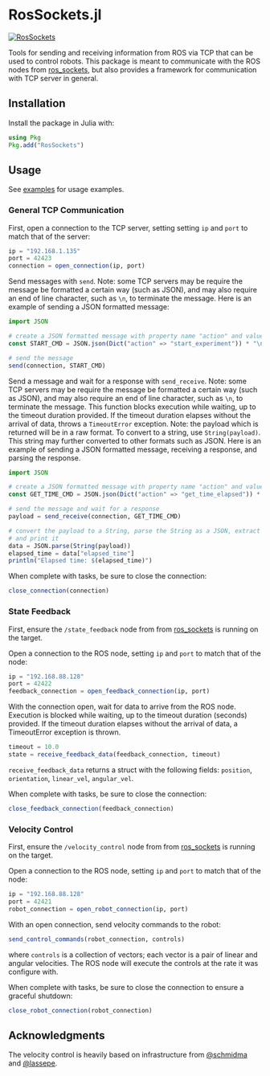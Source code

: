 # RosSockets.jl

[![RosSockets](https://github.com/CLeARoboticsLab/RosSockets.jl/actions/workflows/test.yml/badge.svg)](https://github.com/CLeARoboticsLab/RosSockets.jl/actions/workflows/test.yml)

Tools for sending and receiving information from ROS via TCP that can be used to control robots.
This package is meant to communicate with the ROS nodes from [ros_sockets](https://github.com/CLeARoboticsLab/ros_sockets), but also provides a framework for communication with TCP server in general.

## Installation

Install the package in Julia with:

```jl
using Pkg
Pkg.add("RosSockets")
```

## Usage

See [examples](examples/) for usage examples.

### General TCP Communication

First, open a connection to the TCP server, setting setting `ip` and `port` to match that of the server:

```jl
ip = "192.168.1.135"   
port = 42423
connection = open_connection(ip, port)
```

Send messages with `send`. Note: some TCP servers may be require the message be formatted a certain way (such as JSON), and may also require an end of line character, such as `\n`, to terminate the message. Here is an example of sending a JSON formatted message:

```jl
import JSON

# create a JSON formatted message with property name "action" and value "start_experiment"
const START_CMD = JSON.json(Dict("action" => "start_experiment")) * "\n"

# send the message
send(connection, START_CMD)
```

Send a message and wait for a response with `send_receive`. Note: some TCP servers may be require the message be formatted a certain way (such as JSON), and may also require an end of line character, such as `\n`, to terminate the message. This function blocks execution while waiting, up to the timeout duration provided. If the timeout duration elapses without the arrival of data, throws a `TimeoutError` exception. Note: the payload which is returned will be in a raw format. To convert to a string, use `String(payload)`. This string may further converted to other formats such as JSON. Here is an example of sending a JSON formatted message, receiving a response, and parsing the response.

```jl
import JSON

# create a JSON formatted message with property name "action" and value "get_time_elapsed"
const GET_TIME_CMD = JSON.json(Dict("action" => "get_time_elapsed")) * "\n"

# send the message and wait for a response
payload = send_receive(connection, GET_TIME_CMD)

# convert the payload to a String, parse the String as a JSON, extract the data, 
# and print it
data = JSON.parse(String(payload))
elapsed_time = data["elapsed_time"]
println("Elapsed time: $(elapsed_time)")
```

When complete with tasks, be sure to close the connection:

```jl
close_connection(connection)
```

### State Feedback

First, ensure the `/state_feedback` node from from [ros_sockets](https://github.com/CLeARoboticsLab/ros_sockets) is running on the target.

Open a connection to the ROS node, setting `ip` and `port` to match that of the node:

```jl
ip = "192.168.88.128"
port = 42422
feedback_connection = open_feedback_connection(ip, port)
```

With the connection open, wait for data to arrive from the ROS node.
Execution is blocked while waiting, up to the timeout duration (seconds) provided.
If the timeout duration elapses without the arrival of data, a TimeoutError exception is thrown.

```jl
timeout = 10.0
state = receive_feedback_data(feedback_connection, timeout)
```

`receive_feedback_data` returns a struct with the following fields: `position`, `orientation`, `linear_vel`, `angular_vel`.

When complete with tasks, be sure to close the connection:

```jl
close_feedback_connection(feedback_connection)
```

### Velocity Control

First, ensure the `/velocity_control` node from from [ros_sockets](https://github.com/CLeARoboticsLab/ros_sockets) is running on the target.

Open a connection to the ROS node, setting `ip` and `port` to match that of the node:

```jl
ip = "192.168.88.128"
port = 42421
robot_connection = open_robot_connection(ip, port)
```

With an open connection, send velocity commands to the robot:

```jl
send_control_commands(robot_connection, controls)
```

where `controls` is a collection of vectors; each vector is a pair of linear and angular velocities.
The ROS node will execute the controls at the rate it was configure with.

When complete with tasks, be sure to close the connection to ensure a graceful shutdown:

```jl
close_robot_connection(robot_connection)
```

## Acknowledgments

The velocity control is heavily based on infrastructure from [@schmidma](https://github.com/schmidma) and [@lassepe](https://github.com/lassepe).
